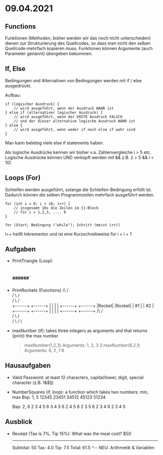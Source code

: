 # 09.04.2021

## Functions

Funktionen (Methoden, bisher werden wir das noch nicht unterscheiden) dienen zur
Strukturierung des Quellcodes, so dass man nicht den selben Quellcode mehrfach
kopieren muss. Funktionen können Argumente (auch Parameter genannt) übergeben
bekommen.

## If, Else

Bedingungen und Alternativen von Bedingungen werden mit if / else ausgedrückt.

Aufbau:

```
if (logischer Ausdruck) {
    // wird ausgeführt, wenn der Ausdruck WAHR ist
} else if (alternativer logischer Ausdruck) {
    // wird ausgeführt, wenn der ERSTE Ausdruck FALSCH
    // und der dieser alternative logische Ausdruck WAHR ist
} else {
    // wird ausgeführt, wenn weder if noch else if wahr sind
}
```

Man kann beliebig viele else if statements haben.

Als logische Ausdrücke kennen wir bisher v.a. Zahlenvergleiche i > 5 etc.
Logische Ausdrücke können UND verküpft werden mit &&
z.B. (i > 5 && i < 10)

## Loops (For)

Schleifen werden ausgeführt, solange die Schleifen-Bedingung erfüllt ist.
Dadurch können die selben Programmzeilen mehrfach ausgeführt werden.

```
for (int i = 0; i < 10; i++) {
    // insgesamt 10x die Zeilen im {}-Block
    // für i = 1,2,3, .... 9
}
```

```
for (Start; Bedingung ("while"); Schritt (meist i++))

```

i++ heißt Inkrementor und ist eine Kurzschreibweise für i = i + 1

## Aufgaben

-   PrintTriangle (Loop):
    #
    ##
    ###
    ####
    ##### ######`
-   PrintRockets (Functions)
       /\       /\
      /  \     /  \
     /    \   /    \
    +------+ +------+
    |      | |      |
    +------+ +------+
    |Rocket| |Rocket|
    |  #1  | |  #2  |
    +------+ +------+
    |      | |      |
    +------+ +------+
       /\       /\
      /  \     /  \
     /    \   /    \
-   maxNumber (if): takes three integers as arguments and that returns (print)
    the max number

    > maxNumber(1,2,3)
    > Arguments: 1, 2, 3
    > 3
    > maxNumber(6,2,1)
    > Arguments: 6, 2, 1
    > 6

## Hausaufgaben

-   Valid Password: at least 12 characters, capital/lower, digit, special
    character (z.B. !&$§)
-   NumberSquares (if, loop): a function which takes two numbers: min, max
    Bsp. 1, 5
    12345
    23451
    34512
    45123
    51234

    Bsp: 2, 6
    2 3 4 5 6
    3 4 5 6 2
    4 5 6 2 3
    5 6 2 3 4
    6 2 3 4 5

## Ausblick

-   Receipt (Tax is 7%, Tip 15%):
    What was the meal cost? $50
    ***
    Subtotal: 50
    Tax: 4.0
    Tip: 7.5
    Total: 61.5
    ^-- NEU: Arithmetik & Variablen
